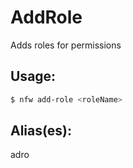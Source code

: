 # AddRole
Adds roles for permissions
## Usage:
```sh
$ nfw add-role <roleName>
```
## Alias(es):
adro

